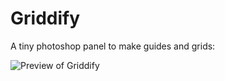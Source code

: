 # Griddify

A tiny photoshop panel to make guides and grids:

![Preview of Griddify](https://github.com/AriaMinaei/pixana/raw/master/docs/images/preview.png)